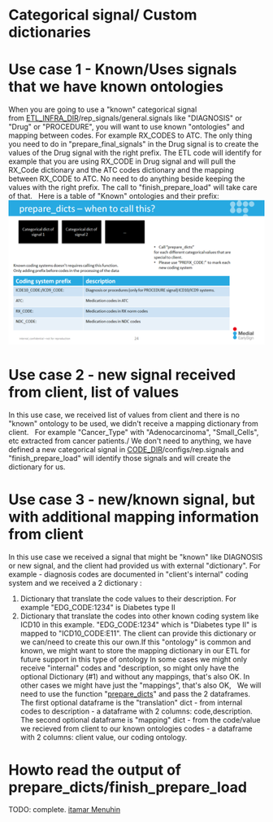 # Categorical signal/ Custom dictionaries
# Use case 1 - Known/Uses signals that we have known ontologies
When you are going to use a "known" categorical signal from [ETL_INFRA_DIR](/Repositories/Solution%20details%20-%20ETL_process%20tool/High%20level%20-%20important%20paths/structure/ETL_INFRA_DIR.md)/rep_signals/general.signals like "DIAGNOSIS" or "Drug" or "PROCEDURE", you will want to use known "ontologies" and mapping between codes.
For example RX_CODES to ATC.
The only thing you need to do in "prepare_final_signals" in the Drug signal is to create the values of the Drug signal with the right prefix. The ETL code will identify for example that you are using RX_CODE in Drug signal and will pull the RX_Code dictionary and the ATC codes dictionary and the mapping between RX_CODE to ATC. No need to do anything beside keeping the values with the right prefix. The call to "finish_prepare_load" will take care of that.
 
Here is a table of "Known" ontologies and their prefix:
<img src="/attachments/14811570/14811582.png"/>
# Use case 2 - new signal received from client, list of values
In this use case, we received list of values from client and there is no "known" ontology to be used, we didn't receive a mapping dictionary from client.  
For example "Cancer_Type" with "Adenocarcinoma", "Small_Cells", etc extracted from cancer patients./
We don't need to anything, we have defined a new categorical signal in [CODE_DIR](/Repositories/Solution%20details%20-%20ETL_process%20tool/High%20level%20-%20important%20paths/structure/CODE_DIR.md)/configs/rep.signals and "finish_prepare_load" will identify those signals and will create the dictionary for us.
# Use case 3 - new/known signal, but with additional mapping information from client
In this use case we received a signal that might be "known" like DIAGNOSIS or new signal, and the client had provided us with external "dictionary".
For example - diagnosis codes are documented in "client's internal" coding system and we received a 2 dictionary :
1. Dictionary that translate the code values to their description. For example "EDG_CODE:1234" is Diabetes type II
2. Dictionary that translate the codes into other known coding system like ICD10 in this example. "EDG_CODE:1234" which is "Diabetes type II" is mapped to "ICD10_CODE:E11". The client can provide this dictionary or we can/need to create this our own.If this "ontology" is common and known, we might want to store the mapping dictionary in our ETL for future support in this type of ontology
In some cases we might only receive "internal" codes and "description, so might only have the optional Dictionary (#1) and without any mappings, that's also OK.
In other cases we might have just the "mappings", that's also OK,
 
We will need to use the function "[prepare_dicts](http://node-01/ETL_Infra/ETL_Infra.html#etl_process.prepare_dicts)" and pass the 2 dataframes.
The first optional dataframe is the "translation" dict - from internal codes to description - a dataframe with 2 columns: code,description. 
The second optional dataframe is "mapping" dict - from the code/value we recieved from client to our known ontologies codes - a dataframe with 2 columns: client value, our coding ontology.
 
# Howto read the output of prepare_dicts/finish_prepare_load
TODO: complete. [itamar Menuhin](https://www.linkedin.com/in/itamar-menuhin-932252a7/)
 
 
 
 
 
